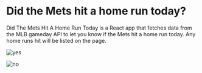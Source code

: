 # Did the Mets hit a home run today?

Did The Mets Hit A Home Run Today is a React app that fetches data from the MLB gameday API to let
you know if the Mets hit a home run today. Any home runs hit will be listed on the page.

![yes](https://puu.sh/vyod6/e36637f38d.png)

![no](https://puu.sh/vNZ82/0d6767de83.png)
